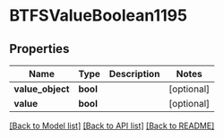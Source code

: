 # BTFSValueBoolean1195

## Properties
Name | Type | Description | Notes
------------ | ------------- | ------------- | -------------
**value_object** | **bool** |  | [optional] 
**value** | **bool** |  | [optional] 

[[Back to Model list]](../README.md#documentation-for-models) [[Back to API list]](../README.md#documentation-for-api-endpoints) [[Back to README]](../README.md)


